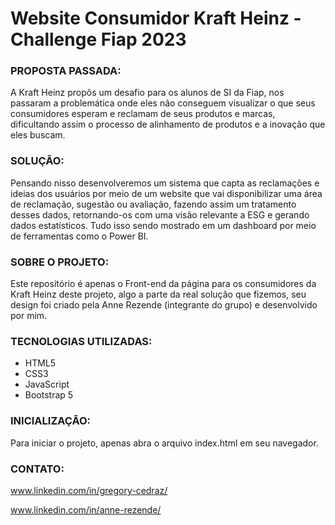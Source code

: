 # Website Consumidor Kraft Heinz - Challenge Fiap 2023

### PROPOSTA PASSADA:
A Kraft Heinz propôs um desafio para os alunos de SI da Fiap, nos passaram a problemática onde eles não conseguem visualizar o que seus consumidores esperam e reclamam de seus produtos e marcas, dificultando assim o processo de alinhamento de produtos e a inovação que eles buscam.

### SOLUÇÃO:
Pensando nisso desenvolveremos um sistema que capta as reclamações e ideias dos usuários por meio de um website que vai disponibilizar uma área de reclamação, sugestão ou avaliação, fazendo assim um tratamento desses dados, retornando-os com uma visão relevante a ESG e gerando dados estatísticos. Tudo isso sendo mostrado em um dashboard por meio de ferramentas como o Power BI.

### SOBRE O PROJETO:
Este repositório é apenas o Front-end da página para os consumidores da Kraft Heinz deste projeto, algo a parte da real solução que fizemos, seu design foi criado pela Anne Rezende (integrante do grupo) e desenvolvido por mim.

### TECNOLOGIAS UTILIZADAS:
* HTML5
* CSS3
* JavaScript
* Bootstrap 5

### INICIALIZAÇÃO:
Para iniciar o projeto, apenas abra o arquivo index.html em seu navegador.

### CONTATO:
www.linkedin.com/in/gregory-cedraz/

www.linkedin.com/in/anne-rezende/

